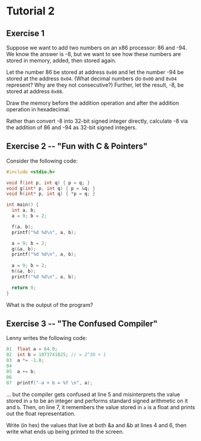 Tutorial 2
==========


Exercise 1
-----

Suppose we want to add two numbers on an x86 processor: 86 and -94. We know the answer is -8, but we want to see how these numbers are stored in memory, added, then stored again. 

Let the number 86 be stored at address `0x00` and let the number -94 be stored at the address `0x04`. (What decimal numbers do `0x00` and `0x04` represent? Why are they not consecutive?) Further, let the result, -8, be stored at address `0x08`. 

Draw the memory before the addition operation and after the addition operation in hexadecimal. 

Rather than convert -8 into 32-bit signed integer directly, calculate -8 via the addition of 86 and -94 as 32-bit signed integers.



Exercise 2 -- "Fun with C & Pointers"
-----

Consider the following code:

```c
#include <stdio.h>

void f(int p, int q) { p = q; } 
void g(int* p, int q) { p = &q; } 
void h(int* p, int q) { *p = q; } 

int main() { 
  int a, b; 
  a = 9; b = 2; 

  f(a, b); 
  printf("%d %d\n", a, b); 

  a = 9; b = 2; 
  g(&a, b); 
  printf("%d %d\n", a, b); 
 
  a = 9; b = 2; 
  h(&a, b); 
  printf("%d %d\n", a, b); 

  return 0; 
}
```

What is the output of the program?



Exercise 3 -- "The Confused Compiler"
-----


Lenny writes the following code:

```c
01  float a = 64.0;
02  int b = 1073741825; // = 2^30 + 1
03  a *= -1.0;
04  
05  a += b;
06  
07  printf("-a + b = %f \n", a);
```

... but the compiler gets confused at line 5 and misinterprets the value stored in `a` to be an integer and performs standard signed arithmetic on it and `b`. Then, on line 7, it remembers the value stored in `a` is a float and prints out the float representation.

Write (in hex) the values that live at both &a and &b at lines 4 and 6, then write what ends up being printed to the screen.
